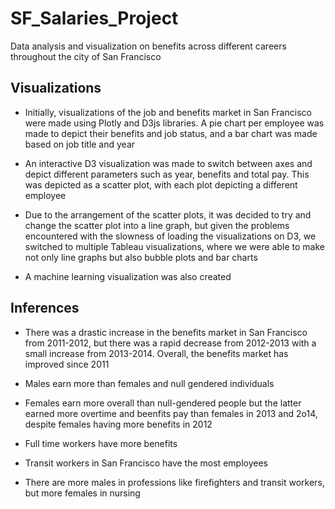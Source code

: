 # SF_Salaries_Project
Data analysis and visualization on benefits across different careers throughout the city of San Francisco

## Visualizations

- Initially, visualizations of the job and benefits market in San Francisco were made using Plotly and D3js libraries. A pie chart per employee was made to depict their benefits and job status, and a bar chart was made based on job title and year

- An interactive D3 visualization was made to switch between axes and depict different parameters such as year, benefits and total pay. This was depicted as a scatter plot, with each plot depicting a different employee

- Due to the arrangement of the scatter plots, it was decided to try and change the scatter plot into a line graph, but given the problems encountered with the slowness of loading the visualizations on D3, we switched to multiple Tableau visualizations, where we were able to make not only line graphs but also bubble plots and bar charts

- A machine learning visualization was also created

## Inferences

- There was a drastic increase in the benefits market in San Francisco from 2011-2012, but there was a rapid decrease from 2012-2013 with a small increase from 2013-2014. Overall, the benefits market has improved since 2011

- Males earn more than females and null gendered individuals

- Females earn more overall than null-gendered people but the latter earned more overtime and beenfits pay than females in 2013 and 2o14, despite females having more benefits in 2012

- Full time workers have more benefits

- Transit workers in San Francisco have the most employees

- There are more males in professions like firefighters and transit workers, but more females in nursing
